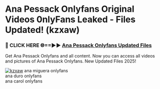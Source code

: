 # Ana Pessack Onlyfans Original Videos 0nlyFans Leaked - Files Updated! (kzxaw)

<h3>🔴 CLICK HERE 🌐==►► <a href="https://tinyurl.com/ms9xzufz" rel="nofollow">Ana Pessack Onlyfans Updated Files</a></h3>

Get Ana Pessack Onlyfans and all content. Now you can access all videos and pictures of Ana Pessack Onlyfans. New Updated Files 2025!

[![kzxaw](https://i.imgur.com/ppqm5kG.gif)](https://tinyurl.com/ms9xzufz)
ana miguera onlyfans<br>
ana duro onlyfans<br>
ana carol onlyfans